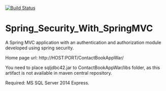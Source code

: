 [![Build Status](https://travis-ci.org/tanmoy281/Spring_Security_With_SpringMVC.svg?branch=master)](https://travis-ci.org/tanmoy281/Spring_Security_With_SpringMVC)

# Spring_Security_With_SpringMVC
A Spring MVC application with an authentication and authorization module developed using spring security.

Home page url: http://HOST:PORT/ContactBookAppWar/

You need to place sqljdbc42.jar to ContactBookAppWar/libs folder, as this artifact is not available in maven central repository.

Required: MS SQL Server 2014 Express.
